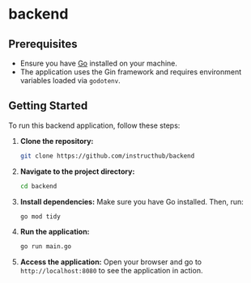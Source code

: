 # backend

## Prerequisites

- Ensure you have [Go](https://golang.org/doc/install) installed on your machine.
- The application uses the Gin framework and requires environment variables loaded via `godotenv`.

## Getting Started

To run this backend application, follow these steps:

1. **Clone the repository:**
   ```bash
   git clone https://github.com/instructhub/backend
   ```

2. **Navigate to the project directory:**
   ```bash
   cd backend
   ```

3. **Install dependencies:**
   Make sure you have Go installed. Then, run:
   ```bash
   go mod tidy
   ```

4. **Run the application:**
   ```bash
   go run main.go
   ```

5. **Access the application:**
   Open your browser and go to `http://localhost:8080` to see the application in action.
